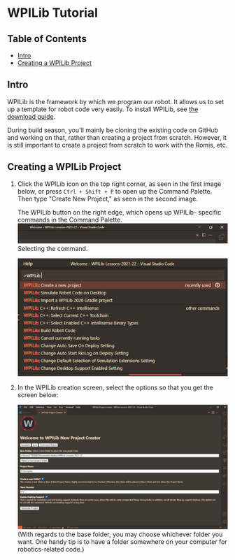 # WPILib Tutorial

## Table of Contents
* [Intro](#Intro)
* [Creating a WPILib Project](#Creating-a-WPILib-Project)

## Intro

WPILib is the framework by which we program our robot. It allows us to set up a template for robot code very easily.
To install WPILib, see [the download guide](../DOWNLOAD-GUIDE.md).

During build season, you'll mainly be cloning the existing code on GitHub and working on that, rather than creating a project from scratch. However, it is still important to create a project from scratch to work with the Romis, etc.

## Creating a WPILib Project

1. Click the WPILib icon on the top right corner, as seen in the first image below, or press ```Ctrl + Shift + P``` to open up the Command Palette. Then type "Create New Project," as seen in the second image.

    The WPILib button on the right edge, which opens up WPILib- specific commands in the Command Palette.
    ![create new project, step 1](../static/Tutorials/WPILib1_projectCreation.png)
    Selecting the command.

    ![create new project, step 2](../static/Tutorials/WPILib2_projectCreation.png)

2. In the WPILib creation screen, select the options so that you get the screen below:

    ![Creation screen](../static/Tutorials/WPILib3_projectCreatorScreen.png)
    (With regards to the base folder, you may choose whichever folder you want. One handy tip is to have a folder somewhere on your computer for robotics-related code.)